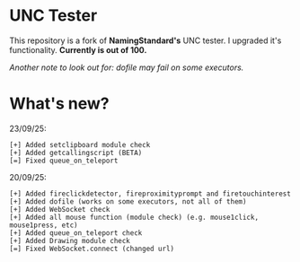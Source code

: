 # UNC Tester
This repository is a fork of **NamingStandard's** UNC tester. I upgraded it's functionality.
**Currently is out of 100.**

*Another note to look out for: dofile may fail on some executors.*

# What's new?
23/09/25:
```
[+] Added setclipboard module check
[+] Added getcallingscript (BETA)
[=] Fixed queue_on_teleport
```

20/09/25:
```
[+] Added fireclickdetector, fireproximityprompt and firetouchinterest
[+] Added dofile (works on some executors, not all of them)
[+] Added WebSocket check
[+] Added all mouse function (module check) (e.g. mouse1click, mouse1press, etc)
[+] Added queue_on_teleport check
[+] Added Drawing module check
[=] Fixed WebSocket.connect (changed url)
```
